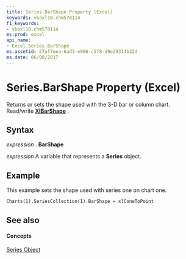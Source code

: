 ```yaml
---
title: Series.BarShape Property (Excel)
keywords: vbaxl10.chm578114
f1_keywords:
- vbaxl10.chm578114
ms.prod: excel
api_name:
- Excel.Series.BarShape
ms.assetid: 27af7eea-6ad3-e906-c5f8-d9e29314b32d
ms.date: 06/08/2017
---
```



# Series.BarShape Property (Excel)

Returns or sets the shape used with the 3-D bar or column chart. Read/write **[XlBarShape](xlbarshape-enumeration-excel.md)** .


## Syntax

 _expression_ . **BarShape**

 _expression_ A variable that represents a **Series** object.


## Example

This example sets the shape used with series one on chart one.


```vb
Charts(1).SeriesCollection(1).BarShape = xlConeToPoint
```


## See also


#### Concepts


[Series Object](series-object-excel.md)

